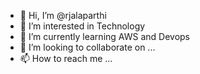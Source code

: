 - 👋 Hi, I’m @rjalaparthi
- 👀 I’m interested in Technology
- 🌱 I’m currently learning AWS and Devops
- 💞️ I’m looking to collaborate on ...
- 📫 How to reach me ...

<!---
rjalaparthi/rjalaparthi is a ✨ special ✨ repository because its `README.md` (this file) appears on your GitHub profile.
You can click the Preview link to take a look at your changes.
--->
